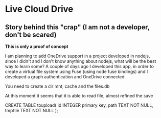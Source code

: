 # Live Cloud Drive
## Story behind this "crap" (I am not a developer, don't be scared)

**This is only a proof of concept**

I am planning to add OneDrive support in a project developed in nodejs, since I didn't and I don't know anything about nodejs, what will be the best way to learn some?
A couple of days ago I developed this app, in order to create a virtual file system using Fuse (using node fuse bindings) and I developed a graph authentication and OneDrive connected.


You need to create a dir mnt, cache and the files.db

At this moment it seems that it is able to read file, almost refined the save

CREATE TABLE toupload(
        id INTEGER primary key,
        path TEXT NOT NULL,
        tmpfile TEXT NOT NULL
);
